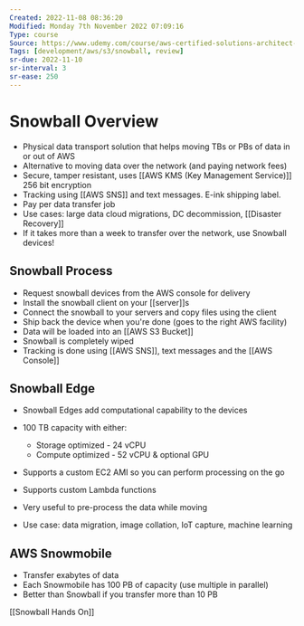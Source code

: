 ```yaml
---
Created: 2022-11-08 08:36:20
Modified: Monday 7th November 2022 07:09:16
Type: course
Source: https://www.udemy.com/course/aws-certified-solutions-architect-associate-saa-c01/?xref=E0Aed11STH4LPUQvCz0GJFABTmM=
Tags: [development/aws/s3/snowball, review]
sr-due: 2022-11-10
sr-interval: 3
sr-ease: 250
---
```


# Snowball Overview

- Physical data transport solution that helps moving TBs or PBs of data in or out of AWS
- Alternative to moving data over the network (and paying network fees)
- Secure, tamper resistant, uses [[AWS KMS (Key Management Service)]] 256 bit encryption
- Tracking using [[AWS SNS]] and text messages. E-ink shipping label.
- Pay per data transfer job
- Use cases: large data cloud migrations, DC decommission, [[Disaster Recovery]]
- If it takes more than a week to transfer over the network, use Snowball devices!

## Snowball Process

- Request snowball devices from the AWS console for delivery
- Install the snowball client on your [[server]]s
- Connect the snowball to your servers and copy files using the client
- Ship back the device when you're done (goes to the right AWS facility)
- Data will be loaded into an [[AWS S3 Bucket]]
- Snowball is completely wiped
- Tracking is done using [[AWS SNS]], text messages and the [[AWS Console]]

## Snowball Edge

- Snowball Edges add computational capability to the devices
- 100 TB capacity with either:
    - Storage optimized - 24 vCPU
    - Compute optimized - 52 vCPU & optional GPU
- Supports a custom EC2 AMI so you can perform processing on the go
- Supports custom Lambda functions

- Very useful to pre-process the data while moving
- Use case: data migration, image collation, IoT capture, machine learning

## AWS Snowmobile

- Transfer exabytes of data
- Each Snowmobile has 100 PB of capacity (use multiple in parallel)
- Better than Snowball if you transfer more than 10 PB

[[Snowball Hands On]]